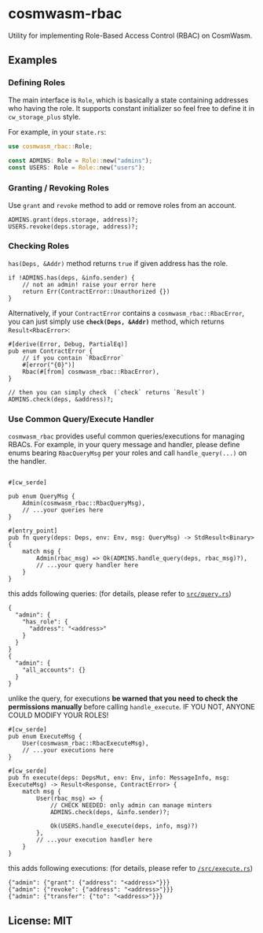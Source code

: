 # cosmwasm-rbac

Utility for implementing Role-Based Access Control (RBAC) on CosmWasm.

## Examples

### Defining Roles

The main interface is `Role`, which is basically a state containing addresses who having the role.
It supports constant initializer so feel free to define it in `cw_storage_plus` style.

For example, in your `state.rs`:

```rust
use cosmwasm_rbac::Role;

const ADMINS: Role = Role::new("admins");
const USERS: Role = Role::new("users");
```

### Granting / Revoking Roles

Use `grant` and `revoke` method to add or remove roles from an account.

```
ADMINS.grant(deps.storage, address)?;
USERS.revoke(deps.storage, address)?;
```

### Checking Roles

`has(Deps, &Addr)` method returns `true` if given address has the role.

```
if !ADMINS.has(deps, &info.sender) {
    // not an admin! raise your error here
    return Err(ContractError::Unauthorized {})
}
```

Alternatively, if your `ContractError` contains a `cosmwasm_rbac::RbacError`, you can just simply use **`check(Deps, &Addr)`** method, which returns `Result<RbacError>`:

```
#[derive(Error, Debug, PartialEq)]
pub enum ContractError {
    // if you contain `RbacError`
    #[error("{0}")]
    Rbac(#[from] cosmwasm_rbac::RbacError),
}

// then you can simply check  (`check` returns `Result`)
ADMINS.check(deps, &address)?;
```

### Use Common Query/Execute Handler

`cosmwasm_rbac` provides useful common queries/executions for managing RBACs. For example, in your query message and handler, please define enums bearing `RbacQueryMsg` per your roles and call `handle_query(...)` on the handler.

```

#[cw_serde]

pub enum QueryMsg {
    Admin(cosmwasm_rbac::RbacQueryMsg),
    // ...your queries here
}

#[entry_point]
pub fn query(deps: Deps, env: Env, msg: QueryMsg) -> StdResult<Binary> {
    match msg {
        Admin(rbac_msg) => Ok(ADMINS.handle_query(deps, rbac_msg)?),
        // ...your query handler here
    }
}
```

this adds following queries: (for details, please refer to [`src/query.rs`](./src/query.rs))

```
{
  "admin": {
    "has_role": {
      "address": "<address>"
    }
  }
}
{
  "admin": {
    "all_accounts": {}
  }
}
```

unlike the query, for executions **be warned that you need to check the permissions manually** before calling `handle_execute`.
IF YOU NOT, ANYONE COULD MODIFY YOUR ROLES!

```
#[cw_serde]
pub enum ExecuteMsg {
    User(cosmwasm_rbac::RbacExecuteMsg),
    // ...your executions here
}

#[cw_serde]
pub fn execute(deps: DepsMut, env: Env, info: MessageInfo, msg: ExecuteMsg) -> Result<Response, ContractError> {
    match msg {
        User(rbac_msg) => {
            // CHECK NEEDED: only admin can manage minters
            ADMINS.check(deps, &info.sender)?;

            Ok(USERS.handle_execute(deps, info, msg)?)
        },
        // ...your execution handler here
    }
}
```

this adds following executions: (for details, please refer to [`/src/execute.rs`](/src/execute.rs))

```
{"admin": {"grant": {"address": "<address>"}}}
{"admin": {"revoke": {"address": "<address>"}}}
{"admin": {"transfer": {"to": "<address>"}}}
```


## License: MIT
